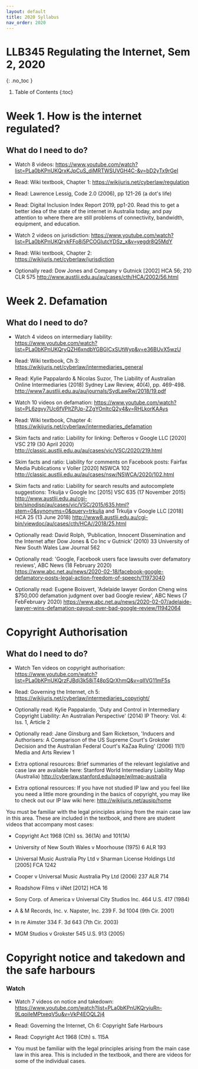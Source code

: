 ```yaml
---
layout: default
title: 2020 Syllabus
nav_order: 2020
---
```


# LLB345 Regulating the Internet, Sem 2, 2020
{: .no_toc }

1. Table of Contents
{:toc}

# Week 1. How is the internet regulated?

## What do I need to do?

* Watch 8 videos: https://www.youtube.com/watch?list=PLa0bKPnUKQrxKJpCuS_diMRTWSUVGH4C-&v=bD2yTx9rGeI

* Read: Wiki textbook, Chapter 1: https://wikijuris.net/cyberlaw/regulation

* Read: Lawrence Lessig, Code 2.0 (2006), pp 121-26 (a dot's life)

* Read: Digital Inclusion Index Report 2019, pp1-20. Read this to get a better idea of the state of the internet in Australia today, and pay attention to where there are still problems of connectivity, bandwidth, equipment, and education.

* Watch 2 videos on jurisdiction: https://www.youtube.com/watch?list=PLa0bKPnUKQrykFFo8i5PCOGlutcYDSz_x&v=yegdr8Q5MdY

* Read: Wiki textbook, Chapter 2: https://wikijuris.net/cyberlaw/jurisdiction

* Optionally read: Dow Jones and Company v Gutnick [2002] HCA 56; 210 CLR 575 http://www.austlii.edu.au/au/cases/cth/HCA/2002/56.html

#  Week 2. Defamation

## What do I need to do?

* Watch 4 videos on intermediary liability: https://www.youtube.com/watch?list=PLa0bKPnUKQryQZH6xndbYGBGlCxSUtWyp&v=e36BUvX5wzU

* Read: Wiki textbook, Ch 3: https://wikijuris.net/cyberlaw/intermediaries_general

* Read: Kylie Pappalardo & Nicolas Suzor, The Liability of Australian Online Intermediaries (2018) Sydney Law Review, 40(4), pp. 469-498. http://www7.austlii.edu.au/au/journals/SydLawRw/2018/19.pdf

* Watch 10 videos on defamation: https://www.youtube.com/watch?list=PL6zgvy7Uc6fVPltZPJp-ZZgYOnItcQ2y4&v=RHLkorKAAys

* Read: Wiki textbook, Chapter 4: https://wikijuris.net/cyberlaw/intermediaries_defamation

* Skim facts and ratio: Liability for linking: Defteros v Google LLC [2020] VSC 219 (30 April 2020) http://classic.austlii.edu.au/au/cases/vic/VSC/2020/219.html

* Skim facts and ratio:  Liability for comments on Facebook posts: Fairfax Media Publications v Voller [2020] NSWCA 102   http://classic.austlii.edu.au/au/cases/nsw/NSWCA/2020/102.html

* Skim facts and ratio:  Liability for search results and autocomplete suggestions: Trkulja v Google Inc [2015] VSC 635 (17 November 2015) http://www.austlii.edu.au/cgi-bin/sinodisp/au/cases/vic/VSC/2015/635.html?stem=0&synonyms=0&query=trkulja and Trkulja v Google LLC [2018] HCA 25 (13 June 2018) http://www8.austlii.edu.au/cgi-bin/viewdoc/au/cases/cth/HCA//2018/25.html

* Optionally read: David Rolph, ‘Publication, Innocent Dissemination and the Internet after Dow Jones & Co Inc v Gutnick’ (2010) 33 University of New South Wales Law Journal 562

* Optionally read: 'Google, Facebook users face lawsuits over defamatory reviews', ABC News (18 February 2020)  https://www.abc.net.au/news/2020-02-18/facebook-google-defamatory-posts-legal-action-freedom-of-speech/11973040

* Optionally read: Eugene Boisvert, 'Adelaide lawyer Gordon Cheng wins $750,000 defamation judgment over bad Google review', ABC News (7 FebFebruary 2020) https://www.abc.net.au/news/2020-02-07/adelaide-lawyer-wins-defamation-payout-over-bad-google-review/11942064

# Copyright Authorisation

## What do I need to do?

* Watch Ten videos on copyright authorisation: https://www.youtube.com/watch?list=PLa0bKPnUKQrzFJBdj3k58iT48pSQrXhmQ&v=qIIVG11mF5s

* Read: Governing the Internet, ch 5: https://wikijuris.net/cyberlaw/intermediaries_copyright/

* Optionally read: Kylie Pappalardo, 'Duty and Control in Intermediary Copyright Liability: An Australian Perspective' (2014) IP Theory: Vol. 4: Iss. 1, Article 2

* Optionally read: Jane Ginsburg and Sam Ricketson, 'Inducers and Authorisers: A Comparison of the US Supreme Court's Grokster Decision and the Australian Federal Court's KaZaa Ruling' (2006) 11(1) Media and Arts Review 1

* Extra optional resources: Brief summaries of the relevant legislative and case law are available here: Stanford World Intermediary Liability Map (Australia) http://cyberlaw.stanford.edu/page/wilmap-australia

* Extra optional resources: If you have not studied IP law and you feel like you need a little more grounding in the basics of copyright, you may like to check out our IP law wiki here: http://wikijuris.net/ausip/home

You must be familiar with the legal principles arising from the main case law in this area. These are included in the textbook, and there are student videos that accompany most cases:

* Copyright Act 1968 (Cth) ss. 36(1A) and 101(1A)

* University of New South Wales v Moorhouse (1975) 6 ALR 193

* Universal Music Australia Pty Ltd v Sharman License Holdings Ltd [2005] FCA 1242

* Cooper v Universal Music Australia Pty Ltd (2006) 237 ALR 714

* Roadshow Films v iiNet [2012] HCA 16

* Sony Corp. of America v Universal City Studios Inc. 464 U.S. 417 (1984)

* A & M Records, Inc. v. Napster, Inc. 239 F. 3d 1004 (9th Cir. 2001)

* In re Aimster 334 F. 3d 643 (7th Cir. 2003)

* MGM Studios v Grokster 545 U.S. 913 (2005)


# Copyright notice and takedown and the safe harbours

### Watch

* Watch 7 videos on notice and takedown: https://www.youtube.com/watch?list=PLa0bKPnUKQryiuRn-9LqoiIeMPtxeqV5u&v=VkP4EOQL2j4

* Read: Governing the Internet, Ch 6: Copyright Safe Harbours

* Read: Copyright Act 1968 (Cth) s. 115A

* You must be familiar with the legal principles arising from the main case law in this area. This is included in the textbook, and there are videos for some of the individual cases.
